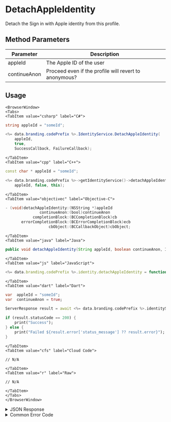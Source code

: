 # DetachAppleIdentity

Detach the Sign in with Apple identity from this profile.

<PartialServop service_name="identity" operation_name="DETACH" />

## Method Parameters

| Parameter    | Description                                           |
| ------------ | ----------------------------------------------------- |
| appleId      | The Apple ID of the user                              |
| continueAnon | Proceed even if the profile will revert to anonymous? |

## Usage

```mdx-code-block
<BrowserWindow>
<Tabs>
<TabItem value="csharp" label="C#">
```

```csharp
string appleId = "someId";

<%= data.branding.codePrefix %>.IdentityService.DetachAppleIdentity(
    appleId,
    true,
    SuccessCallback, FailureCallback);
```

```mdx-code-block
</TabItem>
<TabItem value="cpp" label="C++">
```

```cpp
const char * appleId = "someId";

<%= data.branding.codePrefix %>->getIdentityService()->detachAppleIdentity(
    appleId, false, this);
```

```mdx-code-block
</TabItem>
<TabItem value="objectivec" label="Objective-C">
```

```objectivec
- (void)detachAppleIdentity:(NSString *)appleId
               continueAnon:(bool)continueAnon
            completionBlock:(BCCompletionBlock)cb
       errorCompletionBlock:(BCErrorCompletionBlock)ecb
                   cbObject:(BCCallbackObject)cbObject;
```

```mdx-code-block
</TabItem>
<TabItem value="java" label="Java">
```

```java
public void detachAppleIdentity(String appleId, boolean continueAnon, IServerCallback callback)
```

```mdx-code-block
</TabItem>
<TabItem value="js" label="JavaScript">
```

```javascript
<%= data.branding.codePrefix %>.identity.detachAppleIdentity = function(appleId, continueAnon, callback)
```

```mdx-code-block
</TabItem>
<TabItem value="dart" label="Dart">
```

```dart
var  appleId = "someId";
var  continueAnon = true;

ServerResponse result = await <%= data.branding.codePrefix %>.identityService.detachAppleIdentity(appleId:appleId, continueAnon:continueAnon);

if (result.statusCode == 200) {
    print("Success");
} else {
    print("Failed ${result.error['status_message'] ?? result.error}");
}
```

```mdx-code-block
</TabItem>
<TabItem value="cfs" label="Cloud Code">
```

```cfscript
// N/A
```

```mdx-code-block
</TabItem>
<TabItem value="r" label="Raw">
```

```cfscript
// N/A
```

```mdx-code-block
</TabItem>
</Tabs>
</BrowserWindow>
```

<details>
<summary>JSON Response</summary>

```json
{
    "status": 200,
    "data": null
}
```

</details>

<details>
<summary>Common Error Code</summary>

### Status Codes

| Code  | Name                           | Description                                                                                           |
| ----- | ------------------------------ | ----------------------------------------------------------------------------------------------------- |
| 40210 | DOWNGRADING_TO_ANONYMOUS_ERROR | Occurs when detaching the last non-anonymous identity from an account with continueAnon set to false. |

</details>
